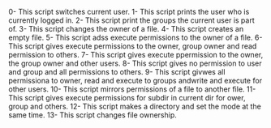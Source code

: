 0- This script switches current user.
1- This script prints the user who is currently logged in.
2- This script print the groups the current user is part of. 
3- This script changes the owner of a file.
4- This script creates an empty file.
5- This script adss execute permissions to the owner of a file.
6- This script gives execute permissions to the owner, group owner and read permission to others.
7- This script gives execute ppermission to the owner, the group owner and other users.
8- This script gives no permission to user and group and all permissions to others.
9- This script givwes all permissiona to owner, read and execute to groups andwrite and execute for other users.
10- This script mirrors permissions of a file to another file.
11- This script gives execute permissions for subdir in current dir for ower, group and others.
12- This script makes a directory and set the mode at the same time.
13- This script changes file ownership.
